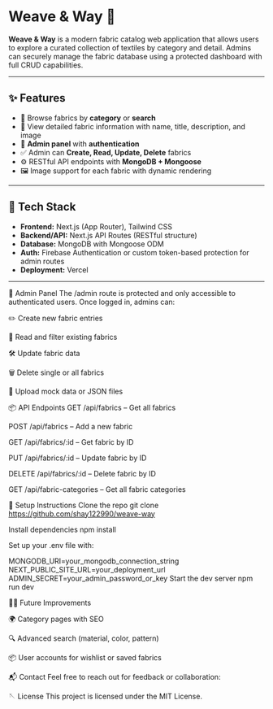 # Weave & Way 🧵

**Weave & Way** is a modern fabric catalog web application that allows users to explore a curated collection of textiles by category and detail. Admins can securely manage the fabric database using a protected dashboard with full CRUD capabilities.

---

## ✨ Features

- 🔎 Browse fabrics by **category** or **search**
- 📄 View detailed fabric information with name, title, description, and image
- 🔐 **Admin panel** with **authentication**
- ✅ Admin can **Create, Read, Update, Delete** fabrics
- ⚙️ RESTful API endpoints with **MongoDB + Mongoose**
- 🖼️ Image support for each fabric with dynamic rendering

---

## 🧰 Tech Stack

- **Frontend:** Next.js (App Router), Tailwind CSS
- **Backend/API:** Next.js API Routes (RESTful structure)
- **Database:** MongoDB with Mongoose ODM
- **Auth:** Firebase Authentication or custom token-based protection for admin routes
- **Deployment:** Vercel

---

🔐 Admin Panel
The /admin route is protected and only accessible to authenticated users. Once logged in, admins can:

✏️ Create new fabric entries

📖 Read and filter existing fabrics

🛠️ Update fabric data

🗑️ Delete single or all fabrics

📁 Upload mock data or JSON files

📦 API Endpoints
GET /api/fabrics – Get all fabrics

POST /api/fabrics – Add a new fabric

GET /api/fabrics/:id – Get fabric by ID

PUT /api/fabrics/:id – Update fabric by ID

DELETE /api/fabrics/:id – Delete fabric by ID

GET /api/fabric-categories – Get all fabric categories

🚀 Setup Instructions
Clone the repo
git clone https://github.com/shay122990/weave-way

Install dependencies
npm install

Set up your .env file with:

MONGODB_URI=your_mongodb_connection_string
NEXT_PUBLIC_SITE_URL=your_deployment_url
ADMIN_SECRET=your_admin_password_or_key
Start the dev server
npm run dev

🧑‍💻 Future Improvements

🌍 Category pages with SEO

🔍 Advanced search (material, color, pattern)

📦 User accounts for wishlist or saved fabrics

📬 Contact
Feel free to reach out for feedback or collaboration:

🪡 License
This project is licensed under the MIT License.
